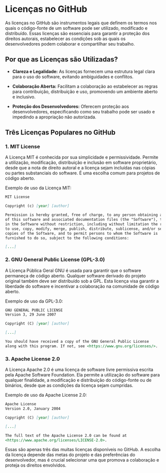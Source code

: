 # Licenças no GitHub

As licenças no GitHub são instrumentos legais que definem os termos nos quais o código-fonte de um software pode ser utilizado, modificado e distribuído. Essas licenças são essenciais para garantir a proteção dos direitos autorais, estabelecer as condições sob as quais os desenvolvedores podem colaborar e compartilhar seu trabalho.

## Por que as Licenças são Utilizadas?

- **Clareza e Legalidade:** As licenças fornecem uma estrutura legal clara para o uso do software, evitando ambiguidades e conflitos.

- **Colaboração Aberta:** Facilitam a colaboração ao estabelecer as regras para contribuição, distribuição e uso, promovendo um ambiente aberto e inclusivo.

- **Proteção dos Desenvolvedores:** Oferecem proteção aos desenvolvedores, especificando como seu trabalho pode ser usado e impedindo a apropriação não autorizada.

## Três Licenças Populares no GitHub

### 1. **MIT License**

A Licença MIT é conhecida por sua simplicidade e permissividade. Permite a utilização, modificação, distribuição e inclusão em software proprietário, desde que a nota de direito autoral e a licença sejam incluídas nas cópias ou partes substanciais do software. É uma escolha comum para projetos de código aberto.

Exemplo de uso da Licença MIT:
```markdown
MIT License

Copyright (c) [year] [author]

Permission is hereby granted, free of charge, to any person obtaining a copy
of this software and associated documentation files (the "Software"), to deal
in the Software without restriction, including without limitation the rights
to use, copy, modify, merge, publish, distribute, sublicense, and/or sell
copies of the Software, and to permit persons to whom the Software is
furnished to do so, subject to the following conditions:

[...]
```

### 2. **GNU General Public License (GPL-3.0)**

A Licença Pública Geral GNU é usada para garantir que o software permaneça de código aberto. Qualquer software derivado do projeto original também deve ser distribuído sob a GPL. Esta licença visa garantir a liberdade do software e incentivar a colaboração na comunidade de código aberto.

Exemplo de uso da GPL-3.0:
```markdown
GNU GENERAL PUBLIC LICENSE
Version 3, 29 June 2007

Copyright (C) [year] [author]

[...]

You should have received a copy of the GNU General Public License
along with this program. If not, see <https://www.gnu.org/licenses/>.
```

### 3. **Apache License 2.0**

A Licença Apache 2.0 é uma licença de software livre permissiva escrita pela Apache Software Foundation. Ela permite a utilização do software para qualquer finalidade, a modificação e distribuição do código-fonte ou de binários, desde que as condições da licença sejam cumpridas.

Exemplo de uso da Apache License 2.0:
```markdown
Apache License
Version 2.0, January 2004

Copyright (C) [year] [author]

[...]

The full text of the Apache License 2.0 can be found at
<https://www.apache.org/licenses/LICENSE-2.0>.
```

Essas são apenas três das muitas licenças disponíveis no GitHub. A escolha da licença depende das metas do projeto e das preferências do desenvolvedor, mas é crucial selecionar uma que promova a colaboração e proteja os direitos envolvidos.
